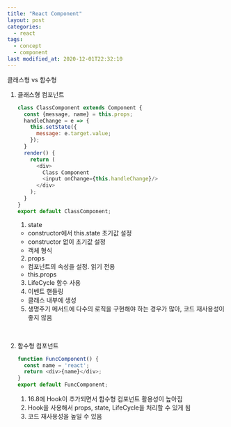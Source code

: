 ```yaml
---
title: "React Component"
layout: post
categories:
  - react
tags:
  - concept
  - component
last modified_at: 2020-12-01T22:32:10
---
```


클래스형 vs 함수형

1. 클래스형 컴포넌트

    ```javascript
    class ClassComponent extends Component {
      const {message, name} = this.props;
      handleChange = e => {
        this.setState({
          message: e.target.value;
        });
      }
      render() {
        return (
          <div>
            Class Component
            <input onChange={this.handleChange}/>
          </div>
        );
      }
    }
    export default ClassComponent;
    ```

    1. state
      * constructor에서 this.state 초기값 설정
      * constructor 없이 초기값 설정
      * 객체 형식
    2. props
      * 컴포넌트의 속성을 설정. 읽기 전용
      * this.props
    3. LifeCycle 함수 사용
    4. 이벤트 핸들링
      * 클래스 내부에 생성
    5. 생명주기 메서드에 다수의 로직을 구현해야 하는 경우가 많아, 코드 재사용성이 좋지 않음  
<br/>

2. 함수형 컴포넌트  

    ```javascript
    function FuncComponent() {
      const name = 'react';
      return <div>{name}</div>;
    }
    export default FuncComponent;
    ```


    1. 16.8에 Hook이 추가되면서 함수형 컴포넌트 활용성이 높아짐
    2. Hook을 사용해서 props, state, LifeCycle을 처리할 수 있게 됨
    3. 코드 재사용성을 높일 수 있음